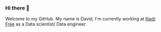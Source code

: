 ### Hi there 👋
Welcome to my GitHub. My name is David,  I'm currently working at [Iliad/ Free](https://www.iliad.fr/en/) as a Data scientist/ Data engineer.
<!--
**Daviddlhy/Daviddlhy** is a ✨ _special_ ✨ repository because its `README.md` (this file) appears on your GitHub profile.

Here are some ideas to get you started:

- 🔭 I’m currently working on ...
- 🌱 I’m currently learning ...
- 👯 I’m looking to collaborate on ...
- 🤔 I’m looking for help with ...
- 💬 Ask me about ...
- 📫 How to reach me: ...
- 😄 Pronouns: ...
- ⚡ Fun fact: ...
-->
